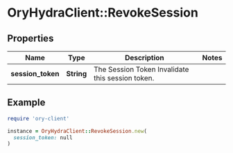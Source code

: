 # OryHydraClient::RevokeSession

## Properties

| Name | Type | Description | Notes |
| ---- | ---- | ----------- | ----- |
| **session_token** | **String** | The Session Token  Invalidate this session token. |  |

## Example

```ruby
require 'ory-client'

instance = OryHydraClient::RevokeSession.new(
  session_token: null
)
```

